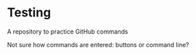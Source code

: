 # Testing
A repository to practice GitHub commands

Not sure how commands are entered: buttons or command line?

